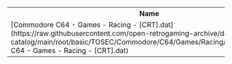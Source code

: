 <table>
<tr><th>Name</th><th>Size</th></tr>
<tr><td>[Commodore C64 - Games - Racing - [CRT].dat](https://raw.githubusercontent.com/open-retrogaming-archive/dat-catalog/main/root/basic/TOSEC/Commodore/C64/Games/Racing/[CRT]/Commodore C64 - Games - Racing - [CRT].dat)</td><td>9618</td></tr>
</table>
